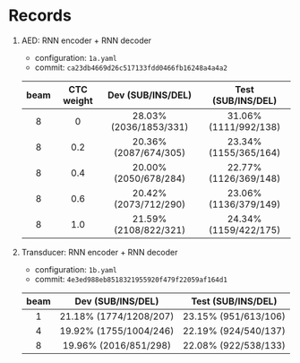 # Records

1. AED: RNN encoder + RNN decoder

    - configuration: `1a.yaml`
    - commit: `ca23db4669d26c517133fdd0466fb16248a4a4a2`

    | beam | CTC weight | Dev (SUB/INS/DEL) | Test (SUB/INS/DEL) |
    |:---:|:---:|:---:|:---:|
    | 8 | 0 | 28.03% (2036/1853/331) | 31.06% (1111/992/138) |
    | 8 | 0.2 | 20.36% (2087/674/305) | 23.34% (1155/365/164) |
    | 8 | 0.4 | 20.00% (2050/678/284) | 22.77% (1126/369/148) |
    | 8 | 0.6 | 20.42% (2073/712/290) | 23.06% (1136/379/149) |
    | 8 | 1.0 | 21.59% (2108/822/321) | 24.34% (1159/422/175) |

2. Transducer: RNN encoder + RNN decoder

    - configuration: `1b.yaml`
    - commit: `4e3ed988eb8518321955920f479f22059af164d1`

    | beam | Dev (SUB/INS/DEL) | Test (SUB/INS/DEL) |
    |:---:|:---:|:---:|
    | 1 | 21.18% (1774/1208/207) | 23.15% (951/613/106) |
    | 4 | 19.92% (1755/1004/246) | 22.19% (924/540/137) |
    | 8 | 19.96% (2016/851/298) | 22.08% (922/538/133) |
